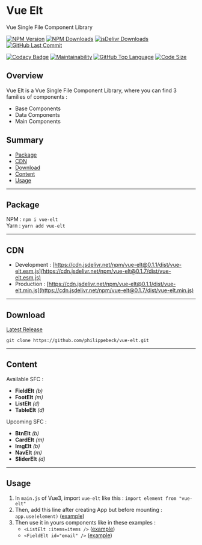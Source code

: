 # Vue Elt

Vue Single File Component Library

[![NPM Version](https://badgen.net/npm/v/vue-elt)](https://www.npmjs.com/package/vue-elt)
[![NPM Downloads](https://badgen.net/npm/dt/vue-elt)](https://www.npmjs.com/package/vue-elt)
[![jsDelivr Downloads](https://badgen.net/jsdelivr/hits/npm/vue-elt)](https://www.jsdelivr.com/package/npm/vue-elt)
[![GitHub Last Commit](https://badgen.net/github/last-commit/philippebeck/vue-elt)](https://github.com/philippebeck/vue-elt/commits/master)

[![Codacy Badge](https://app.codacy.com/project/badge/Grade/4734dc65c4a24319aef25e663ffd1a7e)](https://www.codacy.com/gh/philippebeck/vue-elt/dashboard)
[![Maintainability](https://api.codeclimate.com/v1/badges/5f55590e709b455b7648/maintainability)](https://codeclimate.com/github/philippebeck/vue-elt/maintainability)
[![GitHub Top Language](https://img.shields.io/github/languages/top/philippebeck/vue-elt)](https://github.com/philippebeck/vue-elt)
[![Code Size](https://img.shields.io/github/languages/code-size/philippebeck/vue-elt)](https://github.com/philippebeck/vue-elt/tree/master)

## Overview

Vue Elt is a Vue Single File Component Library, where you can find 3 families of components :
-  Base Components  
-  Data Components  
-  Main Components  

## Summary

-   [Package](#package)  
-   [CDN](#CDN)  
-   [Download](#download)  
-   [Content](#content)  
-   [Usage](#usage)  

---

## Package

NPM : `npm i vue-elt`  
Yarn : `yarn add vue-elt`  

---

## CDN 

-   Development : [https://cdn.jsdelivr.net/npm/vue-elt@0.1.1/dist/vue-elt.esm.js](https://cdn.jsdelivr.net/npm/vue-elt@0.1.7/dist/vue-elt.esm.js)  
-   Production : [https://cdn.jsdelivr.net/npm/vue-elt@0.1.1/dist/vue-elt.min.js](https://cdn.jsdelivr.net/npm/vue-elt@0.1.7/dist/vue-elt.min.js)  

---

## Download

[Latest Release](https://github.com/philippebeck/vue-elt/releases)  

`git clone https://github.com/philippebeck/vue-elt.git`  
  
---

## Content

Available SFC :  
-   **FieldElt** *(b)*  
-   **FootElt** *(m)*  
-   **ListElt** *(d)*  
-   **TableElt** *(d)*  

Upcoming SFC :  
-   **BtnElt** *(b)*  
-   **CardElt** *(m)*  
-   **ImgElt** *(b)*  
-   **NavElt** *(m)*  
-   **SliderElt** *(d)*  

---

## Usage

1.  In `main.js` of Vue3, import `vue-elt` like this : `import element from "vue-elt"`
2.  Then, add this line after creating App but before mounting : `app.use(element)` ([example](https://github.com/philippebeck/links2code/blob/master/src/main.js))
3.  Then use it in yours components like in these examples : 
    -  `<ListElt :items=items />` ([example](https://github.com/philippebeck/links2code/blob/master/src/views/HomeView.vue))  
    -  `<FieldElt id="email" />` ([example](https://github.com/philippebeck/links2code/blob/master/src/views/ContactView.vue))  
